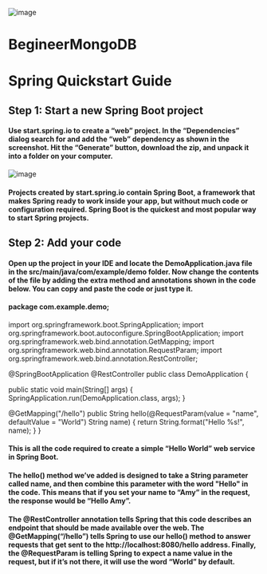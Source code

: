 ![image](https://user-images.githubusercontent.com/58394648/162635207-ea54a7d5-4c56-4cd3-b7ae-e2c440321613.png)

# BegineerMongoDB

# Spring Quickstart Guide

## Step 1: Start a new Spring Boot project
#### Use start.spring.io to create a “web” project. In the “Dependencies” dialog search for and add the “web” dependency as shown in the screenshot. Hit the “Generate” button, download the zip, and unpack it into a folder on your computer.

![image](https://user-images.githubusercontent.com/58394648/162635442-65d35252-18fe-4cf0-bee4-82efa08241ad.png)

#### Projects created by start.spring.io contain Spring Boot, a framework that makes Spring ready to work inside your app, but without much code or configuration required. Spring Boot is the quickest and most popular way to start Spring projects.

## Step 2: Add your code
#### Open up the project in your IDE and locate the DemoApplication.java file in the src/main/java/com/example/demo folder. Now change the contents of the file by adding the extra method and annotations shown in the code below. You can copy and paste the code or just type it.

#### package com.example.demo;

import org.springframework.boot.SpringApplication;
import org.springframework.boot.autoconfigure.SpringBootApplication;
import org.springframework.web.bind.annotation.GetMapping;
import org.springframework.web.bind.annotation.RequestParam;
import org.springframework.web.bind.annotation.RestController;

@SpringBootApplication
@RestController
public class DemoApplication {

public static void main(String[] args) {
SpringApplication.run(DemoApplication.class, args);
}

@GetMapping("/hello")
public String hello(@RequestParam(value = "name", defaultValue = "World") String name) {
return String.format("Hello %s!", name);
}
}

#### This is all the code required to create a simple “Hello World” web service in Spring Boot.

#### The hello() method we’ve added is designed to take a String parameter called name, and then combine this parameter with the word "Hello" in the code. This means that if you set your name to “Amy” in the request, the response would be “Hello Amy”.

#### The @RestController annotation tells Spring that this code describes an endpoint that should be made available over the web. The @GetMapping(“/hello”) tells Spring to use our hello() method to answer requests that get sent to the http://localhost:8080/hello address. Finally, the @RequestParam is telling Spring to expect a name value in the request, but if it’s not there, it will use the word “World” by default.

